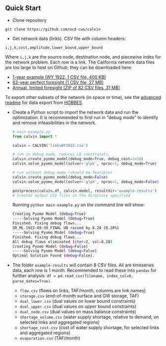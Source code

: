 ## Quick Start

- Clone repository
```
git clone https://github.com/ucd-cws/calvin
```

- Get network data (links). CSV file with column headers:
```
i,j,k,cost,amplitude,lower_bound,upper_bound
```
Where `i,j,k` are the source node, destination node, and piecewise index for the network problem. Each row is a link. The California network data files are too large to host on Github; they can be downloaded here:
  + [1-year example (WY 1922, 1 CSV file, 400 KB)](https://www.dropbox.com/s/9aq7aaom4dvn0b5/linksWY1922.csv.zip)
  + [82-year perfect foresight (1 CSV file, 27 MB)](https://www.dropbox.com/s/ikt5j6kd7n80rir/links82yr.csv.zip)
  + [Annual, limited foresight (ZIP of 82 CSV files, 31 MB)](https://www.dropbox.com/s/ac1gxs8y49oiw7d/annual.zip)

  To export other subsets of the network (in space or time), see the [advanced readme](../data/california-network) for data export from [HOBBES](https://hobbes.ucdavis.edu/node).

- Create a Python script to import the network data and run the optimization. It is recommended to first run in "debug mode" to identify and remove infeasibilities in the network.
  ```python
  # main-example.py
  from calvin import *

  calvin = CALVIN('linksWY1922.csv')

  # run in debug mode. reduces LB constraints.
  calvin.create_pyomo_model(debug_mode=True, debug_cost=2e10)
  calvin.solve_pyomo_model(solver='glpk', nproc=1, debug_mode=True)

  # run without debug mode (should be feasible)
  calvin.create_pyomo_model(debug_mode=False)
  calvin.solve_pyomo_model(solver='glpk', nproc=1, debug_mode=False)

  postprocess(calvin.df, calvin.model, resultdir='example-results')
  # creates output CSV files in the directory specified
  ```

  Running `python main-example.py` on the command line will show:
  ```bash
  Creating Pyomo Model (debug=True)
  -----Solving Pyomo Model (debug=True)
  Finished. Fixing debug flows...
  SR_ML.1922-09-30_FINAL UB raised by 8.28 (0.28%)
  -----Solving Pyomo Model (debug=True)
  Finished. Fixing debug flows...
  All debug flows eliminated (iter=2, vol=8.28)
  Creating Pyomo Model (debug=False)
  -----Solving Pyomo Model (debug=False)
  Optimal Solution Found (debug=False).
  ```

- The folder `example-results` will contain 8 CSV files. All are timeseries data, each row is 1 month. Recommended to read these into `pandas` for further analysis: `df = pd.read_csv(filename, index_col=0, parse_dates=True)`. 
  + `flow.csv` (flows on links, TAF/month, columns are link names)
  + `storage.csv` (end-of-month surface and GW storage, TAF)
  + `dual_lower.csv` (dual values on lower bound constraints)
  + `dual_upper.csv` (dual values on upper bound constraints)
  + `dual_node.csv` (dual values on mass balance constraints)
  + `shortage_volume.csv` (water supply shortage, relative to demand, on selected links and aggregated regions)
  + `shortage_cost.csv` (cost of water supply shortage, for selected links and aggregated regions)
  + `evaporation.csv` (TAF/month)
